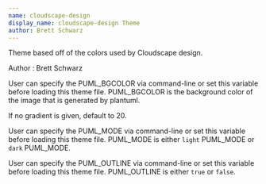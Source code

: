 ```yaml
---
name: cloudscape-design
display_name: cloudscape-design Theme
author: Brett Schwarz
---
```

Theme based off of the colors used by Cloudscape design.

Author
: Brett Schwarz

User can specify the PUML_BGCOLOR via command-line or set this variable before loading this theme file.
PUML_BGCOLOR is the background color of the image that is generated by plantuml.

If no gradient is given, default to 20.

User can specify the PUML_MODE via command-line or set this variable before loading this theme file.
PUML_MODE is either `light` PUML_MODE or `dark` PUML_MODE.

User can specify the PUML_OUTLINE via command-line or set this variable before loading this theme file.
PUML_OUTLINE is either `true` or `false`.
